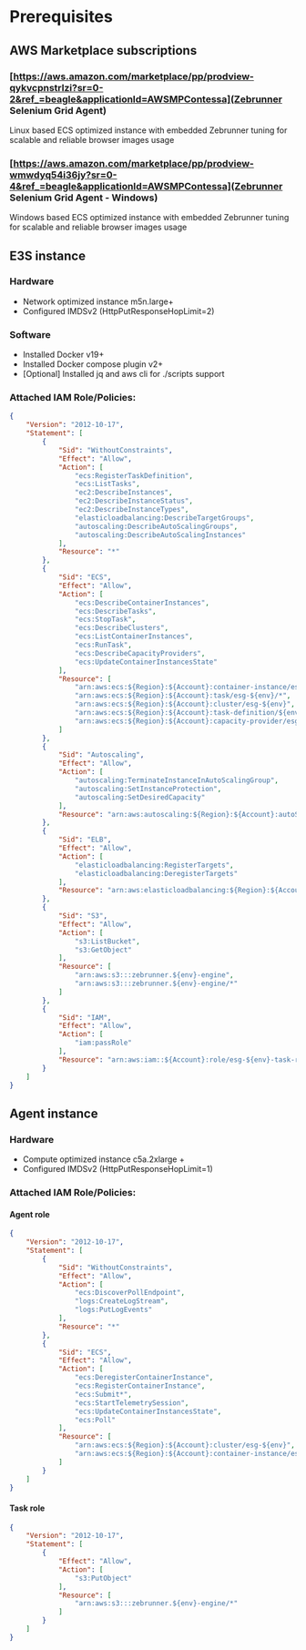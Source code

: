 # Prerequisites

## AWS Marketplace subscriptions

### [https://aws.amazon.com/marketplace/pp/prodview-qykvcpnstrlzi?sr=0-2&ref_=beagle&applicationId=AWSMPContessa](Zebrunner Selenium Grid Agent)

Linux based ECS optimized instance with embedded Zebrunner tuning for scalable and reliable browser images usage

### [https://aws.amazon.com/marketplace/pp/prodview-wmwdyq54i36jy?sr=0-4&ref_=beagle&applicationId=AWSMPContessa](Zebrunner Selenium Grid Agent - Windows)

Windows based ECS optimized instance with embedded Zebrunner tuning for scalable and reliable browser images usage

## E3S instance

### Hardware

* Network optimized instance m5n.large+
* Configured IMDSv2 (HttpPutResponseHopLimit=2)

### Software

* Installed Docker v19+
* Installed Docker compose plugin v2+
* [Optional] Installed jq and aws cli for ./scripts support

### Attached IAM Role/Policies:

```json
{
    "Version": "2012-10-17",
    "Statement": [
        {
            "Sid": "WithoutConstraints",
            "Effect": "Allow",
            "Action": [
                "ecs:RegisterTaskDefinition",
                "ecs:ListTasks",
                "ec2:DescribeInstances",
                "ec2:DescribeInstanceStatus",
                "ec2:DescribeInstanceTypes",
                "elasticloadbalancing:DescribeTargetGroups",
                "autoscaling:DescribeAutoScalingGroups",
                "autoscaling:DescribeAutoScalingInstances"
            ],
            "Resource": "*"
        },
        {
            "Sid": "ECS",
            "Effect": "Allow",
            "Action": [
                "ecs:DescribeContainerInstances",
                "ecs:DescribeTasks",
                "ecs:StopTask",
                "ecs:DescribeClusters",
                "ecs:ListContainerInstances",
                "ecs:RunTask",
                "ecs:DescribeCapacityProviders",
                "ecs:UpdateContainerInstancesState"
            ],
            "Resource": [
                "arn:aws:ecs:${Region}:${Account}:container-instance/esg-${env}/*",
                "arn:aws:ecs:${Region}:${Account}:task/esg-${env}/*",
                "arn:aws:ecs:${Region}:${Account}:cluster/esg-${env}",
                "arn:aws:ecs:${Region}:${Account}:task-definition/${env}-*",
                "arn:aws:ecs:${Region}:${Account}:capacity-provider/esg-${env}-*"
            ]
        },
        {
            "Sid": "Autoscaling",
            "Effect": "Allow",
            "Action": [
                "autoscaling:TerminateInstanceInAutoScalingGroup",
                "autoscaling:SetInstanceProtection",
                "autoscaling:SetDesiredCapacity"
            ],
            "Resource": "arn:aws:autoscaling:${Region}:${Account}:autoScalingGroup:*:autoScalingGroupName/esg-${env}-*"
        },
        {
            "Sid": "ELB",
            "Effect": "Allow",
            "Action": [
                "elasticloadbalancing:RegisterTargets",
                "elasticloadbalancing:DeregisterTargets"
            ],
            "Resource": "arn:aws:elasticloadbalancing:${Region}:${Account}:targetgroup/esg-${env}-*"
        },
        {
            "Sid": "S3",
            "Effect": "Allow",
            "Action": [
                "s3:ListBucket",
                "s3:GetObject"
            ],
            "Resource": [
                "arn:aws:s3:::zebrunner.${env}-engine",
                "arn:aws:s3:::zebrunner.${env}-engine/*"
            ]
        },
        {
            "Sid": "IAM",
            "Effect": "Allow",
            "Action": [
                "iam:passRole"
            ],
            "Resource": "arn:aws:iam::${Account}:role/esg-${env}-task-role"
        }
    ]
}
```

## Agent instance

### Hardware

* Compute optimized instance c5a.2xlarge +
* Configured IMDSv2 (HttpPutResponseHopLimit=1)

### Attached IAM Role/Policies:

#### Agent role
```json
{
    "Version": "2012-10-17",
    "Statement": [
        {
            "Sid": "WithoutConstraints",
            "Effect": "Allow",
            "Action": [
                "ecs:DiscoverPollEndpoint",
                "logs:CreateLogStream",
                "logs:PutLogEvents"
            ],
            "Resource": "*"
        },
        {
            "Sid": "ECS",
            "Effect": "Allow",
            "Action": [
                "ecs:DeregisterContainerInstance",
                "ecs:RegisterContainerInstance",
                "ecs:Submit*",
                "ecs:StartTelemetrySession",
                "ecs:UpdateContainerInstancesState",
                "ecs:Poll"
            ],
            "Resource": [
                "arn:aws:ecs:${Region}:${Account}:cluster/esg-${env}",
                "arn:aws:ecs:${Region}:${Account}:container-instance/esg-${env}/*"
            ]
        }
    ]
}
```

#### Task role
```json
{
    "Version": "2012-10-17",
    "Statement": [
        {
            "Effect": "Allow",
            "Action": [
                "s3:PutObject"
            ],
            "Resource": [
                "arn:aws:s3:::zebrunner.${env}-engine/*"
            ]
        }
    ]
}
```
